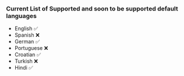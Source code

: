 ### Current List of Supported and soon to be supported **default** languages

- English :white_check_mark:
- Spanish :x:
- German :white_check_mark:
- Portuguese :x:
- Croatian :white_check_mark:
- Turkish :x:
- Hindi :white_check_mark:
